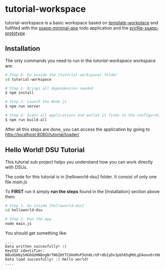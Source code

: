 # tutorial-workspace

tutorial-workspace is a basic workspace based on [template-workplace](https://github.com/PrivateSky/template-workspace) and fullfiled with the [ssapp-minimal-app](https://github.com/PrivateSky/ssapp-minimal-app) todo application and the [profile-ssapp-prototype](https://github.com/PrivateSky/profile-ssapp-prototype) .

## Installation

The only commands you need to run in the *tutorial-workspace* workspace are:

```sh
# Step 0: Go inside the [tutorial-workspace] folder
cd tutorial-workspace

# Step 1: Brings all dependencies needed
$ npm install

# Step 2: Launch the Node js  
$ npm run server

# Step 3: Scans all applications and wallet it finds in the configuration and tries to run the build script for each one
$ npm run build-all
```

After all this steps are done, you can access the application by going to [http://localhost:8080/tutorial/loader/](http://localhost:8080/tutorial/loader/)


## Hello World! DSU Tutorial


This tutorial sub project helps you understand how you can work directly with DSUs. 

The code for this tutorial is in [helloworld-dsu] folder. It consist of only one file _main.js_

To **FIRST** run it simply **run the steps** found in the [Installation] section above then: 


```sh
# Step 1: Go inside [helloworld-dsu]
cd helloworld-dsu

# Step 2: Run the app
node main.js
```

You should get something like: 

```
....
Data written succesfully! :)
KeySSI identifier:  BBudGH6ySHG6GUHN8ogNrTWbZHtTCUHnMvP5Un8LrUFrdb2yDx3pbh85gMdLgEAoex6rX86B9dY5Fscjx77uMcfmh
Data load succesfully! :) Hello world!
....
```